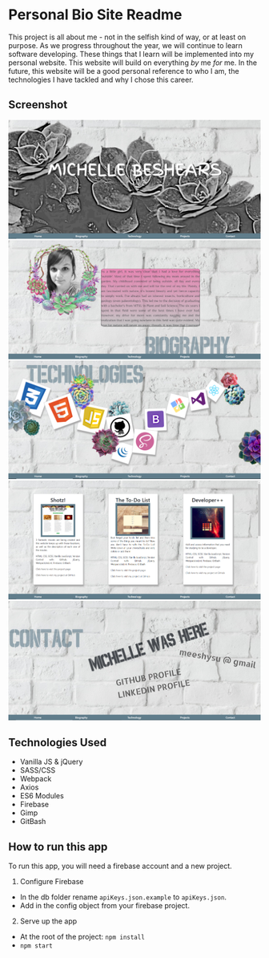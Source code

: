 # Personal Bio Site Readme

This project is all about me - not in the selfish kind of way, or at least on purpose. As we progress throughout the year, we will continue to learn software developing. These things that I learn will be implemented into my personal website. This website will build on everything _by_ me _for_ me. In the future, this website will be a good personal reference to who I am, the technologies I have tackled and why I chose this career.


## Screenshot

![homepage_screenshot](./src/images/Screenshots/HomePageMeesh.png)
![bio_screenshot](./src/images/Screenshots/BiographyPageMeesh.png)
![tech_screenshot](./src/images/Screenshots/TechPageMeesh.png)
![projects_screenshot](./src/images/Screenshots/ProjectsPageMeesh.png)
![contact_screenshot](./src/images/Screenshots/ContactPageMeesh.png)

## Technologies Used 
- Vanilla JS & jQuery
- SASS/CSS
- Webpack
- Axios
- ES6 Modules
- Firebase
- Gimp
- GitBash

## How to run this app

To run this app, you will need a firebase account and a new project. 
1. Configure Firebase
- In the db folder rename ```apiKeys.json.example``` to ```apiKeys.json```.
- Add in the config object from your firebase project. 
2. Serve up the app
- At the root of the project: ```npm install```
- ```npm start```

